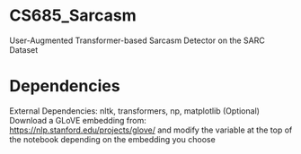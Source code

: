 # CS685_Sarcasm
User-Augmented Transformer-based Sarcasm Detector on the SARC Dataset

# Dependencies
External Dependencies: nltk, transformers, np, matplotlib
(Optional) Download a GLoVE embedding from: https://nlp.stanford.edu/projects/glove/ and modify the variable at the top of the notebook depending on the embedding you choose
